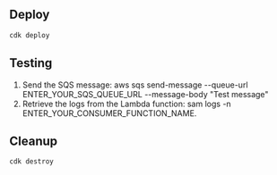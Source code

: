 ## Deploy
```bash
cdk deploy
```
## Testing

1. Send the SQS message: aws sqs send-message --queue-url ENTER_YOUR_SQS_QUEUE_URL --message-body "Test message"
2. Retrieve the logs from the Lambda function: sam logs -n ENTER_YOUR_CONSUMER_FUNCTION_NAME.

## Cleanup
```bash
cdk destroy
```